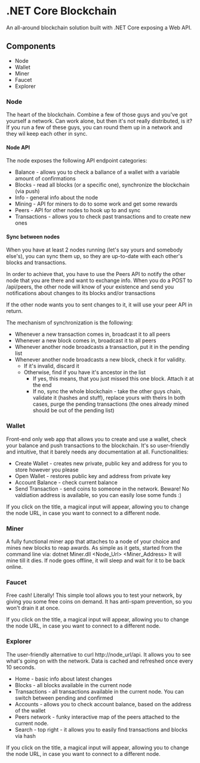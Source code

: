# .NET Core Blockchain

An all-around blockchain solution built with .NET Core exposing a Web API.

## Components

* Node
* Wallet
* Miner
* Faucet
* Explorer

### Node
The heart of the blockchain. Combine a few of those guys and you've got yourself a network.
Can work alone, but then it's not really distributed, is it?
If you run a few of these guys, you can round them up in a network and they wil keep each other in sync.

#### Node API
The node exposes the following API endpoint categories:
* Balance - allows you to check a ballance of a wallet with a variable amount of confirmations
* Blocks - read all blocks (or a specific one), synchronize the blockchain (via push)
* Info - general info about the node
* Mining - API for miners to do to some work and get some rewards
* Peers - API for other nodes to hook up to and sync
* Transactions - allows you to check past transactions and to create new ones

#### Sync between nodes
When you have at least 2 nodes running (let's say yours and somebody else's),
you can sync them up, so they are up-to-date with each other's blocks and transactions.

In order to achieve that, you have to use the Peers API to notify the other node that you are there and want to exchange info.
When you do a POST to /api/peers, the other node will know of your existence 
and send you notifications about changes to its blocks and/or transactions

If the other node wants you to sent changes to it, it will use your peer API in return.

The mechanism of synchronization is the following:
* Whenever a new transaction comes in, broadcast it to all peers
* Whenever a new block comes in, broadcast it to all peers
* Whenever another node broadcasts a transaction, put it in the pending list
* Whenever another node broadcasts a new block, check it for validity.
	* If it's invalid, discard it
	* Otherwise, find if you have it's ancestor in the list
		* If yes, this means, that you just missed this one block. Attach it at the end
		* If no, sync the whole blockchain - take the other guys chain, validate it (hashes and stuff), replace yours with theirs
		In both cases, purge the pending transactions (the ones already mined should be out of the pending list)


### Wallet
Front-end only web app that allows you to create and use a wallet, check your balance and push transactions to the blockchain.
It's so user-friendly and intuitive, that it barely needs any documentation at all.
Functionalities:
* Create Wallet - creates new private, public key and address for you to store however you please
* Open Wallet - restores public key and address from private key
* Account Balance - check current balance 
* Send Transaction - send coins to someone in the network. Beware! No valdiation address is available, so you can easily lose some funds :)

If you click on the title, a magical input will appear, allowing you to change the node URL,
in case you want to connect to a different node.

### Miner
A fully functional miner app that attaches to a node of your choice and mines new blocks to reap awards.
As simple as it gets, started from the command line via:
dotnet Miner.dll <Node_Url> <Miner_Address>
It will mine till it dies. If node goes offline, it will sleep and wait for it to be back online.

### Faucet
Free cash!
Literally!
This simple tool allows you to test your network, by giving you some free coins on demand.
It has anti-spam prevention, so you won't drain it at once.

If you click on the title, a magical input will appear, allowing you to change the node URL,
in case you want to connect to a different node.

### Explorer
The user-friendly alternative to curl http://node_url/api. 
It allows you to see what's going on with the network. Data is cached and refreshed once every 10 seconds.
* Home - basic info about latest changes
* Blocks - all blocks available in the current node 
* Transactions - all transactions available in the current node.
You can switch between pending and confirmed
* Accounts - allows you to check account balance, based on the address of the wallet
* Peers network - funky interactive map of the peers attached to the current node.
* Search - top right - it allows you to easily find transactions and blocks via hash

If you click on the title, a magical input will appear, allowing you to change the node URL,
in case you want to connect to a different node.